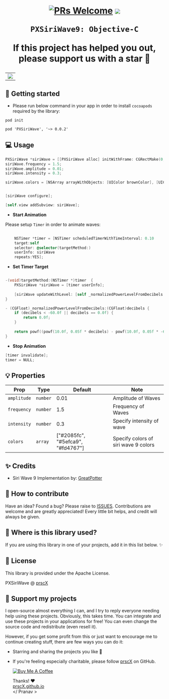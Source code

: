<h1 align="center">

<p align="center">
  <a href="https://github.com/prscX/PXSiriWave9/pulls"><img alt="PRs Welcome" src="https://img.shields.io/badge/PRs-welcome-brightgreen.svg" /></a>
  <a href="https://github.com/prscX/PXSiriWave9#License"><img src="https://img.shields.io/npm/l/react-native-siri-wave-view.svg?style=flat" /></a>
</p>

    PXSiriWave9: Objective-C

If this project has helped you out, please support us with a star 🌟
</h1>


| |
| ----------------- |
| <img src="https://raw.githubusercontent.com/prscX/PXSiriWave9/master/assets/siriwave9.gif" />                  |


## 📖 Getting started

- Please run below command in your app in order to install `cocoapods` required by the library:

`pod init`

`pod 'PXSiriWave', '~> 0.0.2'`


## 💻 Usage

```objectivec
PXSiriWave *siriWave = [[PXSiriWave alloc] initWithFrame: CGRectMake(0, 0, 1000, 1000)];
siriWave.frequency = 1.5;
siriWave.amplitude = 0.01;
siriWave.intensity = 0.3;

siriWave.colors = [NSArray arrayWithObjects: [UIColor brownColor], [UIColor blueColor], [UIColor blackColor], nil];


[siriWave configure];

[self.view addSubview: siriWave];

```

- **Start Animation**

Please setup `Timer` in order to animate waves:

```objectivec
    
    NSTimer *timer = [NSTimer scheduledTimerWithTimeInterval: 0.10
    target:self
    selector: @selector(targetMethod:)
    userInfo: siriWave
    repeats:YES];

```

- **Set Timer Target**

```objectivec

-(void)targetMethod:(NSTimer *)timer  {
    PXSiriWave *siriWave = [timer userInfo];
    
    [siriWave updateWithLevel: [self _normalizedPowerLevelFromDecibels: .1]];
}

- (CGFloat)_normalizedPowerLevelFromDecibels:(CGFloat)decibels {
    if (decibels < -60.0f || decibels == 0.0f) {
        return 0.0f;
    }
    
    return powf((powf(10.0f, 0.05f * decibels) - powf(10.0f, 0.05f * -60.0f)) * (1.0f / (1.0f - powf(10.0f, 0.05f * -60.0f))), 1.0f / 2.0f);
}

```

- **Stop Animation**

```objectivec
[timer invalidate];
timer = NULL;
```


## 💡 Properties


| Prop              | Type       | Default | Note                                                                                                       |
| ----------------- | ---------- | ------- | ---------------------------------------------------------------------------------------------------------- |
| `amplitude`      | `number`     |    0.01     | Amplitude of Waves |
| `frequency`      | `number`     |    1.5     | Frequency of Waves |
| `intensity`      | `number`     |    0.3     | Specify intensity of wave |
| `colors`      | `array`     |    ["#2085fc", "#5efca9", "#fd4767"]     | Specify colors of siri wave 9 colors |


## ✨ Credits

- Siri Wave 9 Implementation by: [GreatPotter](https://github.com/GreatPotter)

## 🤔 How to contribute
Have an idea? Found a bug? Please raise to [ISSUES](https://github.com/prscX/PXSiriWave9/issues).
Contributions are welcome and are greatly appreciated! Every little bit helps, and credit will always be given.

## 💫 Where is this library used?
If you are using this library in one of your projects, add it in this list below. ✨


## 📜 License
This library is provided under the Apache License.

PXSiriWave @ [prscX](https://github.com/prscX)

## 💖 Support my projects
I open-source almost everything I can, and I try to reply everyone needing help using these projects. Obviously, this takes time. You can integrate and use these projects in your applications for free! You can even change the source code and redistribute (even resell it).

However, if you get some profit from this or just want to encourage me to continue creating stuff, there are few ways you can do it:
* Starring and sharing the projects you like 🚀
* If you're feeling especially charitable, please follow [prscX](https://github.com/prscX) on GitHub.

  <a href="https://www.buymeacoffee.com/prscX" target="_blank"><img src="https://www.buymeacoffee.com/assets/img/custom_images/orange_img.png" alt="Buy Me A Coffee" style="height: auto !important;width: auto !important;" ></a>

  Thanks! ❤️
  <br/>
  [prscX.github.io](https://prscx.github.io)
  <br/>
  </ Pranav >